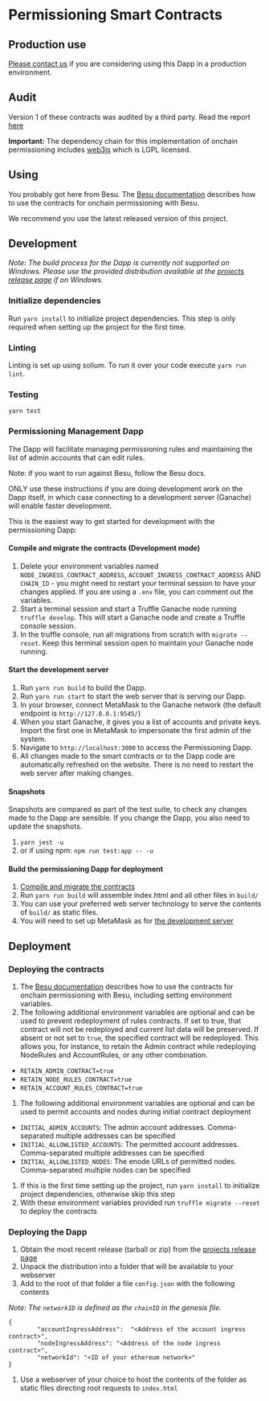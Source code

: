 # Permissioning Smart Contracts

## Production use
[Please
contact us](https://consensys.net/quorum/contact-us) if you are considering using this Dapp in a production environment.

## Audit
Version 1 of these contracts was audited by a third party. Read the report [here](https://consensys.net/diligence/audits/2019/08/pegasys-permissioning/)

**Important:** The dependency chain for this implementation of onchain permissioning includes [web3js](https://github.com/ethereum/web3.js/) which is LGPL licensed.

## Using

You probably got here from Besu.
The [Besu documentation](https://besu.hyperledger.org/en/stable/Tutorials/Permissioning/Getting-Started-Onchain-Permissioning/)
describes how to use the contracts for onchain permissioning with Besu.

We recommend you use the latest released version of this project.

## Development
_Note: The build process for the Dapp is currently not supported on Windows. Please use the provided distribution available at the [projects release page](https://github.com/PegaSysEng/permissioning-smart-contracts/releases/latest) if on Windows._

### Initialize dependencies ###
Run `yarn install` to initialize project dependencies. This step is only required when setting up the project
for the first time.

### Linting
Linting is set up using solium. To run it over your code execute `yarn run lint`.

### Testing
`yarn test`

### Permissioning Management Dapp

The Dapp will facilitate managing permissioning rules and maintaining the list of admin accounts that can edit rules.

Note: if you want to run against Besu, follow the Besu docs.

ONLY use these instructions if you are doing development work on the Dapp itself, in which case connecting to a development server (Ganache) will enable faster development.

This is the easiest way to get started for development with the permissioning Dapp:

#### Compile and migrate the contracts (Development mode) ####
1. Delete your environment variables named `NODE_INGRESS_CONTRACT_ADDRESS`, `ACCOUNT_INGRESS_CONTRACT_ADDRESS` AND
`CHAIN_ID` - you might need to restart your terminal session to have your changes applied. If you are using a `.env` file, you can comment out the variables.
1. Start a terminal session and start a Truffle Ganache node running `truffle develop`. This will start a Ganache node and create a Truffle console session.
1. In the truffle console, run all migrations from scratch with `migrate --reset`. Keep this terminal session open to maintain your Ganache node running.

#### Start the development server ####
1. Run `yarn run build` to build the Dapp.
1. Run `yarn run start` to start the web server that is serving our Dapp.
1. In your browser, connect MetaMask to the Ganache network (the default endpoint is `http://127.0.0.1:9545/`)
1. When you start Ganache, it gives you a list of accounts and private keys. Import the first one in MetaMask to impersonate the first admin of the system.
1. Navigate to `http://localhost:3000` to access the Permissioning Dapp.
1. All changes made to the smart contracts or to the Dapp code are automatically refreshed on the website. There is no need to restart the web server after making changes.

#### Snapshots ####
Snapshots are compared as part of the test suite, to check any changes made to the Dapp are sensible. If you change the Dapp, you also need to update the snapshots.
1. `yarn jest -u`
1. or if using npm: `npm run test:app -- -u`

#### Build the permissioning Dapp for deployment ####

1. [Compile and migrate the contracts](#compile-and-migrate-the-contracts)
1. Run `yarn run build` will assemble index.html and all other files in `build/`
1. You can use your preferred web server technology to serve the contents of `build/` as static files.
1. You will need to set up MetaMask as for [the development server](#start-the-development-server)

## Deployment

### Deploying the contracts
1. The [Besu documentation](https://besu.hyperledger.org/en/stable/Tutorials/Permissioning/Getting-Started-Onchain-Permissioning/)
   describes how to use the contracts for onchain permissioning with Besu, including setting environment variables.
1. The following additional environment variables are optional and can be used to prevent redeployment of rules contracts. If set to true, that contract will not be redeployed and current list data will be preserved. If absent or not set to `true`, the specified contract will be redeployed. This allows you, for instance, to retain the Admin contract while redeploying NodeRules and AccountRules, or any other combination.
  - `RETAIN_ADMIN_CONTRACT=true`
  - `RETAIN_NODE_RULES_CONTRACT=true`
  - `RETAIN_ACCOUNT_RULES_CONTRACT=true`
1. The following additional environment variables are optional and can be used to permit accounts and nodes during initial contract deployment
  - `INITIAL_ADMIN_ACCOUNTS`: The admin account addresses. Comma-separated multiple addresses can be specified
  - `INITIAL_ALLOWLISTED_ACCOUNTS`: The permitted account addresses. Comma-separated multiple addresses can be specified
  - `INITIAL_ALLOWLISTED_NODES`: The enode URLs of permitted nodes. Comma-separated multiple nodes can be specified
1. If this is the first time setting up the project, run `yarn install` to initialize project dependencies, otherwise skip this step
1. With these environment variables provided run `truffle migrate --reset` to deploy the contracts

### Deploying the Dapp
1. Obtain the most recent release (tarball or zip) from the [projects release page](https://github.com/PegaSysEng/permissioning-smart-contracts/releases/latest)
1. Unpack the distribution into a folder that will be available to your webserver
1. Add to the root of that folder a file `config.json` with the following contents

_Note: The `networkID` is defined as the `chainID` in the genesis file._
```
{
        "accountIngressAddress":  "<Address of the account ingress contract>",
        "nodeIngressAddress": "<Address of the node ingress contract>",
        "networkId": "<ID of your ethereum network>"
}
```
1. Use a webserver of your choice to host the contents of the folder as static files directing root requests to `index.html`
